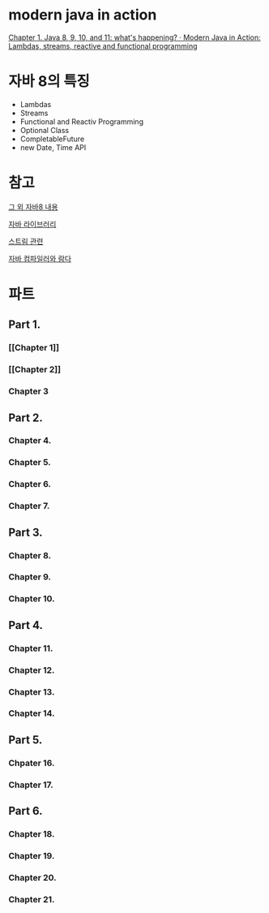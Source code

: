 # modern java in action

[Chapter 1. Java 8, 9, 10, and 11: what's happening? · Modern Java in Action: Lambdas, streams, reactive and functional programming](https://livebook.manning.com/book/modern-java-in-action/chapter-1/6)

# 자바 8의 특징

-   Lambdas
-   Streams
-   Functional and Reactiv Programming
-   Optional Class
-   CompletableFuture
-   new Date, Time API

# 참고

[그 외 자바8 내용](%5B%3Chttps://livebook.manning.com/book/modern-java-in-action/appendix-a/app01%3E%5D(%3Chttps://livebook.manning.com/book/modern-java-in-action/appendix-a/app01%3E))

[자바 라이브러리](%5B%3Chttps://livebook.manning.com/book/modern-java-in-action/appendix-b/app02%3E%5D(%3Chttps://livebook.manning.com/book/modern-java-in-action/appendix-b/app02%3E))

[스트림 관련](%5B%3Chttps://livebook.manning.com/book/modern-java-in-action/appendix-c/app03%3E%5D(%3Chttps://livebook.manning.com/book/modern-java-in-action/appendix-c/app03%3E))

[자바 컴파일러와 람다](%5B%3Chttps://livebook.manning.com/book/modern-java-in-action/appendix-d/app04%3E%5D(%3Chttps://livebook.manning.com/book/modern-java-in-action/appendix-d/app04%3E))

# 파트

## Part 1.

### [[Chapter 1]]
### [[Chapter 2]]
### Chapter 3

## Part 2.

### Chapter 4.

### Chapter 5.

### Chapter 6.

### Chapter 7.

## Part 3.

### Chapter 8.

### Chapter 9.

### Chapter 10.

## Part 4.

### Chapter 11.

### Chapter 12.

### Chapter 13.

### Chapter 14.

## Part 5.

### Chpater 16.

### Chapter 17.

## Part 6.

### Chapter 18.

### Chapter 19.

### Chapter 20.

### Chapter 21.